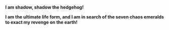 <b><p>I am shadow, shadow the hedgehog!<p><b>
 
<p>I am the ultimate life form, and I am in search of the seven chaos emeralds to exact my revenge on the earth!<p>
